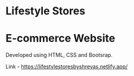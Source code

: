 # Lifestyle Stores 
# E-commerce Website
Developed using HTML, CSS and Bootsrap.

Link - https://lifestylestoresbyshreyas.netlify.app/

